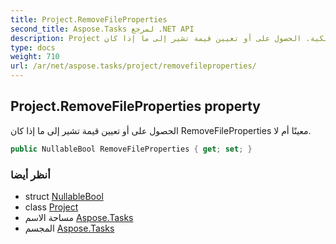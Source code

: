 ```yaml
---
title: Project.RemoveFileProperties
second_title: Aspose.Tasks لمرجع .NET API
description: Project ملكية. الحصول على أو تعيين قيمة تشير إلى ما إذا كان RemoveFileProperties معينًا أم لا.
type: docs
weight: 710
url: /ar/net/aspose.tasks/project/removefileproperties/
---
```

## Project.RemoveFileProperties property

الحصول على أو تعيين قيمة تشير إلى ما إذا كان RemoveFileProperties معينًا أم لا.

```csharp
public NullableBool RemoveFileProperties { get; set; }
```

### أنظر أيضا

* struct [NullableBool](../../nullablebool/)
* class [Project](../)
* مساحة الاسم [Aspose.Tasks](../../project/)
* المجسم [Aspose.Tasks](../../../)


